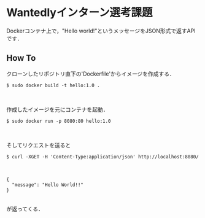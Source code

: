 # Wantedlyインターン選考課題
Dockerコンテナ上で，"Hello world!"というメッセージをJSON形式で返すAPIです．

## How To
クローンしたリポジトリ直下の'Dockerfile'からイメージを作成する．
~~~
$ sudo docker build -t hello:1.0 .
~~~
<br>

作成したイメージを元にコンテナを起動．<br>
~~~
$ sudo docker run -p 8080:80 hello:1.0
~~~

<br>

そしてリクエストを送ると<br>
~~~
$ curl -XGET -H 'Content-Type:application/json' http://localhost:8080/
~~~
<br>

~~~
{
  "message": "Hello World!!"
}
~~~
<br>
が返ってくる．
